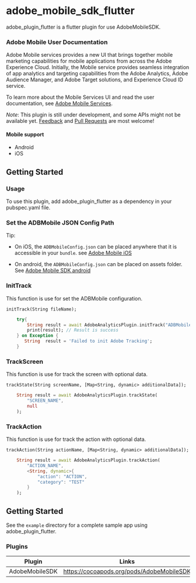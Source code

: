 # adobe_mobile_sdk_flutter

adobe_plugin_flutter is a flutter plugin for use AdobeMobileSDK.

### Adobe Mobile User Documentation
Adobe Mobile services provides a new UI that brings together mobile marketing capabilities for mobile applications from across the Adobe Experience Cloud. Initially, the Mobile service provides seamless integration of app analytics and targeting capabilities from the Adobe Analytics, Adobe Audience Manager, and Adobe Target solutions, and Experience Cloud ID service.

To learn more about the Mobile Services UI and read the user documentation, see [Adobe Mobile Services](https://marketing.adobe.com/resources/help/en_US/mobile/).

*Note*: This plugin is still under development, and some APIs might not be available yet. [Feedback](https://github.com/flutter/flutter/issues) and [Pull Requests](https://github.com/flutter/plugins/pulls) are most welcome!


#### Mobile support

  - Android
  - iOS
  

## Getting Started

### Usage
To use this plugin, add adobe_plugin_flutter as a dependency in your pubspec.yaml file.

### Set the ADBMobile JSON Config Path

Tip: 
* On iOS, the `ADBMobileConfig.json` can be placed anywhere that it is accessible in your `bundle`. see [Adobe Mobile iOS](https://marketing.adobe.com/resources/help/en_US/mobile/ios/overview.html)

* On android, the `ADBMobileConfig.json` can be placed on assets folder. See [Adobe Mobile SDK android](https://marketing.adobe.com/resources/help/en_US/mobile/android/overview.html)


### InitTrack

This function is use for set the ADBMobile configuration.

`initTrack(String fileName);`

```dart
    try{
        String result = await AdobeAnalyticsPlugin.initTrack("ADBMobileConfigCustom.json");
        print(result); // Result is success
    } on Exception {
       String  result = 'Failed to init Adobe Tracking';
    }
```
### TrackScreen

This function is use for track the screen with optional data.

`trackState(String screenName, [Map<String, dynamic> additionalData]);`

```dart
    String result = await AdobeAnalyticsPlugin.trackState(
        "SCREEN_NAME",
        null
    );
```

### TrackAction

This function is use for track the action with optional data.

`trackAction(String actionName, [Map<String, dynamic> additionalData]);`

```dart
    String result = await AdobeAnalyticsPlugin.trackAction(
        "ACTION_NAME",
        <String, dynamic>{
            "action": "ACTION",
            "category": "TEST"
        }
    );
```

## Getting Started

See the `example` directory for a complete sample app using adobe_plugin_flutter.

### Plugins

| Plugin | Links |
| ------ | ------ |
| AdobeMobileSDK | https://cocoapods.org/pods/AdobeMobileSDK |

